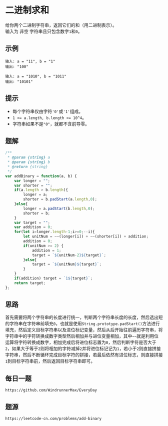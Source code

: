# 二进制求和
给你两个二进制字符串，返回它们的和（用二进制表示）。  
输入为 非空 字符串且只包含数字`1`和`0`。

## 示例
```
输入: a = "11", b = "1"
输出: "100"
```

```
输入: a = "1010", b = "1011"
输出: "10101"
```

## 提示
* 每个字符串仅由字符`'0'`或`'1'`组成。
* `1 <= a.length, b.length <= 10^4`。
* 字符串如果不是`"0"`，就都不含前导零。


## 题解

```javascript
/**
 * @param {string} a
 * @param {string} b
 * @return {string}
 */
var addBinary = function(a, b) {
    var longer = "";
    var shorter = "";
    if(a.length > b.length){
        longer = a;
        shorter = b.padStart(a.length,0);
    }else{
        longer = a.padStart(b.length,0);
        shorter = b;
    }
    var target = "";
    var addition = 0;
    for(let i=longer.length-1;i>=0;--i){
        let unitNum = ~~(longer[i]) + ~~(shorter[i]) + addition;
        addition = 0;
        if(unitNum >= 2) {
            addition = 1;
            target = `${unitNum-2}${target}`;
        }else{
            target = `${unitNum}${target}`;
        }
    }
    if(addition) target = `1${target}`;
    return target;
};
```


## 思路
首先需要将两个字符串的长度进行统一，判断两个字符串长度的长度，然后选出短的字符串在字符串前填充`0`，也就是使用`String.prototype.padStart()`方法进行填充，然后定义目标字符串以及进位标记变量，然后从后开始往前遍历字符串，将字符串中的字符转换成数字类型然后相加并与进位变量相加，其中`~~`就是利用位运算将字符转换成数字，相加完成后将进位标志置为`0`，然后判断字符是否大于`2`，如果大于等于`2`则将相加的字符减掉`2`并将进位标记记为`1`，若小于`2`则直接拼接字符串，然后不断循环完成目标字符的拼接，若最后依然有进位标志，则直接拼接`1`到目标字符串前，然后返回目标字符串即可。

## 每日一题

```
https://github.com/WindrunnerMax/EveryDay
```

## 题源

```
https://leetcode-cn.com/problems/add-binary
```